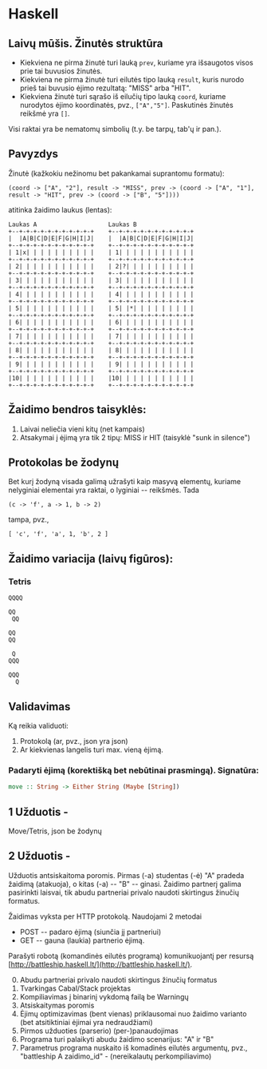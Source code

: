 # Haskell

## Laivų mūšis. Žinutės struktūra

- Kiekviena ne pirma žinutė turi lauką `prev`, kuriame yra išsaugotos visos prie tai buvusios žinutės.
- Kiekviena ne pirma žinutė turi eilutės tipo lauką `result`, kuris nurodo prieš tai buvusio ėjimo rezultatą: "MISS" arba "HIT".
- Kiekviena žinutė turi sąrašo iš eilučių tipo lauką `coord`, kuriame nurodytos ėjimo koordinatės, pvz., `["A","5"]`. Paskutinės žinutės reikšmė yra `[]`.

Visi raktai yra be nematomų simbolių (t.y. be tarpų, tab'ų ir pan.).

## Pavyzdys

Žinutė (kažkokiu nežinomu bet pakankamai suprantomu formatu):

~~~
(coord -> ["A", "2"], result -> "MISS", prev -> (coord -> ["A", "1"], result -> "HIT", prev -> (coord -> ["B", "5"])))
~~~

atitinka žaidimo laukus (lentas):

~~~
Laukas A                    Laukas B
+--+-+-+-+-+-+-+-+-+-+-+    +--+-+-+-+-+-+-+-+-+-+-+
|  |A|B|C|D|E|F|G|H|I|J|    |  |A|B|C|D|E|F|G|H|I|J|
+--+-+-+-+-+-+-+-+-+-+-+    +--+-+-+-+-+-+-+-+-+-+-+
| 1|x| | | | | | | | | |    | 1| | | | | | | | | | |
+--+-+-+-+-+-+-+-+-+-+-+    +--+-+-+-+-+-+-+-+-+-+-+
| 2| | | | | | | | | | |    | 2|?| | | | | | | | | |
+--+-+-+-+-+-+-+-+-+-+-+    +--+-+-+-+-+-+-+-+-+-+-+
| 3| | | | | | | | | | |    | 3| | | | | | | | | | |
+--+-+-+-+-+-+-+-+-+-+-+    +--+-+-+-+-+-+-+-+-+-+-+
| 4| | | | | | | | | | |    | 4| | | | | | | | | | |
+--+-+-+-+-+-+-+-+-+-+-+    +--+-+-+-+-+-+-+-+-+-+-+
| 5| | | | | | | | | | |    | 5| |*| | | | | | | | |
+--+-+-+-+-+-+-+-+-+-+-+    +--+-+-+-+-+-+-+-+-+-+-+
| 6| | | | | | | | | | |    | 6| | | | | | | | | | |
+--+-+-+-+-+-+-+-+-+-+-+    +--+-+-+-+-+-+-+-+-+-+-+
| 7| | | | | | | | | | |    | 7| | | | | | | | | | |
+--+-+-+-+-+-+-+-+-+-+-+    +--+-+-+-+-+-+-+-+-+-+-+
| 8| | | | | | | | | | |    | 8| | | | | | | | | | |
+--+-+-+-+-+-+-+-+-+-+-+    +--+-+-+-+-+-+-+-+-+-+-+
| 9| | | | | | | | | | |    | 9| | | | | | | | | | |
+--+-+-+-+-+-+-+-+-+-+-+    +--+-+-+-+-+-+-+-+-+-+-+
|10| | | | | | | | | | |    |10| | | | | | | | | | |
+--+-+-+-+-+-+-+-+-+-+-+    +--+-+-+-+-+-+-+-+-+-+-+
~~~

## Žaidimo bendros taisyklės:
1. Laivai neliečia vieni kitų (net kampais)
2. Atsakymai į ėjimą yra tik 2 tipų: MISS ir HIT (taisyklė "sunk in silence")

## Protokolas be žodynų

Bet kurį žodyną visada galimą užrašyti kaip masyvą elementų, kuriame nelyginiai elementai yra raktai, o lyginiai -- reikšmės. Tada

~~~
(c -> 'f', a -> 1, b -> 2)
~~~

tampa, pvz.,

~~~
[ 'c', 'f', 'a', 1, 'b', 2 ]
~~~


## Žaidimo variacija (laivų figūros):
### Tetris
~~~
QQQQ

QQ
 QQ
 
QQ
QQ

 Q
QQQ

QQQ
  Q
~~~

## Validavimas

Ką reikia validuoti:
1. Protokolą (ar, pvz., json yra json)
2. Ar kiekvienas langelis turi max. vieną ėjimą.

### Padaryti ėjimą (korektišką bet nebūtinai prasmingą). Signatūra:

~~~haskell
move :: String -> Either String (Maybe [String])
~~~


## 1 Užduotis -
Move/Tetris, json be žodynų

## 2 Užduotis - 
Užduotis antsiskaitoma poromis. Pirmas (-a) studentas (-ė) "A" pradeda žaidimą (atakuoja), o kitas (-a) -- "B" -- ginasi.
Žaidimo partnerį galima pasirinkti laisvai, tik abudu partneriai privalo naudoti skirtingus žinučių formatus.

Žaidimas vyksta per HTTP protokolą. Naudojami 2 metodai

- POST -- padaro ėjimą (siunčia jį partneriui)
- GET -- gauna (laukia) partnerio ėjimą.

Parašyti robotą (komandinės eilutės programą) komunikuojantį per resursą [http://battleship.haskell.lt/](http://battleship.haskell.lt/).

0. Abudu partneriai privalo naudoti skirtingus žinučių formatus
1. Tvarkingas Cabal/Stack projektas
2. Kompiliavimas į binarinį vykdomą failą be Warningų
3. Atsiskaitymas poromis
4. Ėjimų optimizavimas (bent vienas) priklausomai nuo žaidimo varianto (bet atsitiktiniai ėjimai yra nedraudžiami)
5. Pirmos užduoties (parserio) (per-)panaudojimas
6. Programa turi palaikyti abudu žaidimo scenarijus: "A" ir "B"
7. Parametrus programa nuskaito iš komadinės eilutės argumentų, pvz., "battleship A zaidimo_id" - (nereikalautų perkompiliavimo)
